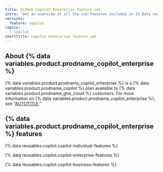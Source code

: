 ```yaml
---
title: GitHub Copilot Enterprise feature set
intro: 'Get an overview of all the sub-features included in {% data variables.product.prodname_copilot_enterprise %}.'
versions:
  feature: copilot
topics:
  - Copilot
shortTitle: Copilot Enterprise feature set
---
```


## About {% data variables.product.prodname_copilot_enterprise %}

{% data variables.product.prodname_copilot_enterprise %} is a {% data variables.product.prodname_copilot %} plan available to {% data variables.product.prodname_ghe_cloud %} customers. For more information on {% data variables.product.prodname_copilot_enterprise %}, see "[AUTOTITLE](/copilot/github-copilot-enterprise/overview/about-github-copilot-enterprise)."

## {% data variables.product.prodname_copilot_enterprise %} features

{% data reusables.copilot.copilot-individual-features %}

{% data reusables.copilot.copilot-enterprise-features %}

{% data reusables.copilot.copilot-business-features %}
